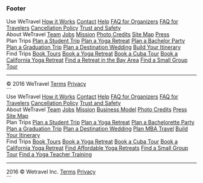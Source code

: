 ### Footer
<footer id="Footer">
  <div class="wt-footerNew">
    <div class="wt-footerNew__wrapper" style="width: 100%;">
      <div class="wt-footerNew__menus">
        <div class="wt-footerNew__menus-inner">
          <div class="wt-footerNew__menu">
            <a class="wt-footerNew__link wt-footerNew__link--main">Use WeTravel</a>
            <a href="#" class="wt-footerNew__link">How it Works</a>
            <a href="#" class="wt-footerNew__link">Contact</a>
            <a href="#" class="wt-footerNew__link">Help</a>
            <a href="#" class="wt-footerNew__link">FAQ for Organizers</a>
            <a href="#" class="wt-footerNew__link">FAQ for Travelers</a>
            <a href="#" class="wt-footerNew__link">Cancellation Policy</a>
            <a href="#" class="wt-footerNew__link">Trust and Safety</a>
          </div>
          <div class="wt-footerNew__menu">
            <a class="wt-footerNew__link wt-footerNew__link--main">About WeTravel</a>
            <a href="#" class="wt-footerNew__link">Team</a>
            <a href="#" class="wt-footerNew__link">Jobs</a>
            <a href="#" class="wt-footerNew__link">Mission</a>
            <a href="#" class="wt-footerNew__link">Photo Credits</a>
            <a href="#" class="wt-footerNew__link">Site Map</a>
            <a href="#" class="wt-footerNew__link">Press</a>
          </div>
          <div class="wt-footerNew__menu">
            <a class="wt-footerNew__link wt-footerNew__link--main">Plan Trips</a>
            <a href="#" class="wt-footerNew__link">Plan a Student Trip</a>
            <a href="#" class="wt-footerNew__link">Plan a Yoga Retreat</a>
            <a href="#" class="wt-footerNew__link">Plan a Bachelor Party</a>
            <a href="#" class="wt-footerNew__link">Plan a Graduation Trip</a>
            <a href="#" class="wt-footerNew__link">Plan a Destination Wedding</a>
            <a href="#" class="wt-footerNew__link">Build Your Itinerary</a>
          </div>
          <div class="wt-footerNew__menu">
            <a class="wt-footerNew__link wt-footerNew__link--main">Find Trips</a>
            <a href="#" class="wt-footerNew__link">Book Tours</a>
            <a href="#" class="wt-footerNew__link">Book a Yoga Retreat</a>
            <a href="#" class="wt-footerNew__link">Book a Cuba Tour</a>
            <a href="#" class="wt-footerNew__link">Book a California Yoga Retreat</a>
            <a href="#" class="wt-footerNew__link">Find a Retreat in the Bay Area</a>
            <a href="#" class="wt-footerNew__link">Find a Small Group Tour</a>
          </div>
          <div class="clearfix"></div>
        </div>
        <hr class="wt-footerNew__menus-hr">
      </div>
      <div class="wt-footerNew__cr">
        <span>© 2016 WeTravel</span>
        <a href="#" class="wt-footerNew__crLink">Terms</a>
        <a href="#" class="wt-footerNew__crLink">Privacy</a>
      </div>
      <div class="wt-footerNew__socnet">
        <a class="wt-footerNew__netItem" target="_blank" href="https://www.facebook.com/wetravel.to">
          <i class="wt-icon wt-icon-facebook" style="width: 37px;height: 37px;background-size: 37px"></i>
        </a>
        <a class="wt-footerNew__netItem" target="_blank" href="https://twitter.com/wetravel">
          <i class="wt-icon wt-icon-twiter" style="width: 37px;height: 37px;background-size: 37px"></i>
        </a>
        <a class="wt-footerNew__netItem" target="_blank" href="https://www.youtube.com/channel/UCvULljlXas1iQ2WSjFGwPVA">
          <i class="wt-icon wt-icon-youtube" style="width: 37px;height: 37px;background-size: 37px"></i>
        </a>
        <a class="wt-footerNew__netItem" target="_blank" href="https://www.instagram.com/wetravel.to/">
          <i class="wt-icon wt-icon-instagram" style="width: 37px;height: 37px;background-size: 37px"></i>
        </a>
        <a class="wt-footerNew__netItem" target="_blank" href="https://plus.google.com/+WetravelTo">
          <i class="wt-icon wt-icon-google" style="width: 37px;height: 37px;background-size: 37px"></i>
        </a>
        <a class="wt-footerNew__netItem" target="_blank" href="https://www.linkedin.com/company/wetravel">
          <i class="wt-icon wt-icon-linkedin" style="width: 37px;height: 37px;background-size: 37px"></i>
        </a>
      </div>
      <div class="clearfix"></div>
    </div>
  </div>
</footer>
```
<footer>
  <div class="wt-footerNew">
    <div class="wt-footerNew__wrapper">
      <div class="wt-footerNew__menus">
        <div class="wt-footerNew__menus-inner">
          <div class="wt-footerNew__menu">
            <a class="wt-footerNew__link wt-footerNew__link--main">Use WeTravel</a>
            <a href="#" class="wt-footerNew__link">How it Works</a>
            <a href="#" class="wt-footerNew__link">Contact</a>
            <a href="#" class="wt-footerNew__link">Help</a>
            <a href="#" class="wt-footerNew__link">FAQ for Organizers</a>
            <a href="#" class="wt-footerNew__link">FAQ for Travelers</a>
            <a href="#" class="wt-footerNew__link">Cancellation Policy</a>
            <a href="#" class="wt-footerNew__link">Trust and Safety</a>
          </div>
          <div class="wt-footerNew__menu">
            <a class="wt-footerNew__link wt-footerNew__link--main">About WeTravel</a>
            <a href="#" class="wt-footerNew__link">Team</a>
            <a href="#" class="wt-footerNew__link">Jobs</a>
            <a href="#" class="wt-footerNew__link">Mission</a>
            <a href="#" class="wt-footerNew__link">Business Model</a>
            <a href="#" class="wt-footerNew__link">Photo Credits</a>
            <a href="#" class="wt-footerNew__link">Press</a>
            <a href="#" class="wt-footerNew__link">Site Map</a>
          </div>
          <div class="wt-footerNew__menu">
            <a class="wt-footerNew__link wt-footerNew__link--main">Plan Trips</a>
            <a href="#" class="wt-footerNew__link">Plan a Student Trip</a>
            <a href="#" class="wt-footerNew__link">Plan a Yoga Retreat</a>
            <a href="#" class="wt-footerNew__link">Plan a Bachelorette Party</a>
            <a href="#" class="wt-footerNew__link">Plan a Graduation Trip</a>
            <a href="#" class="wt-footerNew__link">Plan a Destination Wedding</a>
            <a href="#" class="wt-footerNew__link">Plan MBA Travel</a>
            <a href="#" class="wt-footerNew__link">Build Your Itinerary</a>
          </div>
          <div class="wt-footerNew__menu">
            <a class="wt-footerNew__link wt-footerNew__link--main">Find Trips</a>
            <a href="#" class="wt-footerNew__link">Book Tours</a>
            <a href="#" class="wt-footerNew__link">Book a Yoga Retreat</a>
            <a href="#" class="wt-footerNew__link">Book a Cuba Tour</a>
            <a href="#" class="wt-footerNew__link">Book a California Yoga Retreat</a>
            <a href="#" class="wt-footerNew__link">Find Affordable Yoga Retreats</a>
            <a href="#" class="wt-footerNew__link">Find a Small Group Tour</a>
            <a href="#" class="wt-footerNew__link">Find a Yoga Teacher Training</a>
          </div>
          <div class="clearfix"></div>
        </div>
        <hr class="wt-footerNew__menus-hr">
      </div>
      <div class="wt-footerNew__cr">
        <span>2016 © Wetravel Inc.</span>
        <a href="#" class="wt-footerNew__crLink">Terms</a>
        <a href="#" class="wt-footerNew__crLink">Privacy</a>
      </div>
      <div class="wt-footerNew__socnet">
        <a class="wt-footerNew__netItem" target="_blank" href="https://www.facebook.com/wetravel.to">
          <i class="wt-icon wt-icon-facebook"></i>
        </a>
        <a class="wt-footerNew__netItem" target="_blank" href="https://twitter.com/wetravel">
          <i class="wt-icon wt-icon-twitter"></i>
        </a>
        <a class="wt-footerNew__netItem" target="_blank" href="https://www.youtube.com/channel/UCvULljlXas1iQ2WSjFGwPVA">
          <i class="wt-icon wt-icon-youtube"></i>
        </a>
        <a class="wt-footerNew__netItem" target="_blank" href="https://www.instagram.com/wetravel.to/">
          <i class="wt-icon wt-icon-nstagram"></i>
        </a>
        <a class="wt-footerNew__netItem" target="_blank" href="https://plus.google.com/+WetravelTo">
          <i class="wt-icon wt-icon-google"></i>
        </a>
        <a class="wt-footerNew__netItem" target="_blank" href="https://www.linkedin.com/company/wetravel">
          <i class="wt-icon wt-icon-linkedin"></i>
        </a>
      </div>
      <div class="clearfix"></div>
    </div>
  </div>
</footer>
```